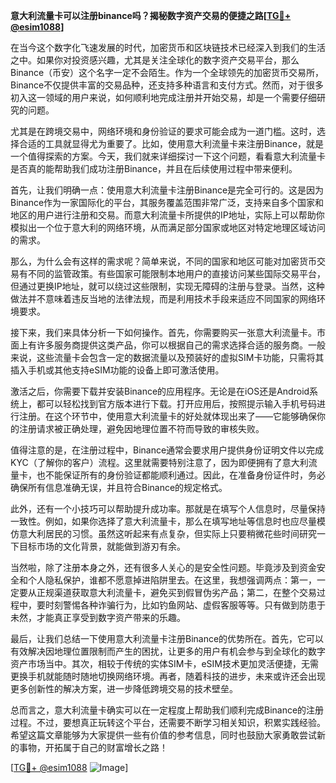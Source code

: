 **意大利流量卡可以注册binance吗？揭秘数字资产交易的便捷之路[[TG💪+ @esim1088](https://t.me/s/esim1088)]**

在当今这个数字化飞速发展的时代，加密货币和区块链技术已经深入到我们的生活之中。如果你对投资感兴趣，尤其是关注全球化的数字资产交易平台，那么Binance（币安）这个名字一定不会陌生。作为一个全球领先的加密货币交易所，Binance不仅提供丰富的交易品种，还支持多种语言和支付方式。然而，对于很多初入这一领域的用户来说，如何顺利地完成注册并开始交易，却是一个需要仔细研究的问题。

尤其是在跨境交易中，网络环境和身份验证的要求可能会成为一道门槛。这时，选择合适的工具就显得尤为重要了。比如，使用意大利流量卡来注册Binance，就是一个值得探索的方案。今天，我们就来详细探讨一下这个问题，看看意大利流量卡是否真的能帮助我们成功注册Binance，并且在后续使用过程中带来便利。

首先，让我们明确一点：使用意大利流量卡注册Binance是完全可行的。这是因为Binance作为一家国际化的平台，其服务覆盖范围非常广泛，支持来自多个国家和地区的用户进行注册和交易。而意大利流量卡所提供的IP地址，实际上可以帮助你模拟出一个位于意大利的网络环境，从而满足部分国家或地区对特定地理区域访问的需求。

那么，为什么会有这样的需求呢？简单来说，不同的国家和地区可能对加密货币交易有不同的监管政策。有些国家可能限制本地用户的直接访问某些国际交易平台，但通过更换IP地址，就可以绕过这些限制，实现无障碍的注册与登录。当然，这种做法并不意味着违反当地的法律法规，而是利用技术手段来适应不同国家的网络环境要求。

接下来，我们来具体分析一下如何操作。首先，你需要购买一张意大利流量卡。市面上有许多服务商提供这类产品，你可以根据自己的需求选择合适的服务商。一般来说，这些流量卡会包含一定的数据流量以及预装好的虚拟SIM卡功能，只需将其插入手机或其他支持eSIM功能的设备上即可激活使用。

激活之后，你需要下载并安装Binance的应用程序。无论是在iOS还是Android系统上，都可以轻松找到官方版本进行下载。打开应用后，按照提示输入手机号码进行注册。在这个环节中，使用意大利流量卡的好处就体现出来了——它能够确保你的注册请求被正确处理，避免因地理位置不符而导致的审核失败。

值得注意的是，在注册过程中，Binance通常会要求用户提供身份证明文件以完成KYC（了解你的客户）流程。这里就需要特别注意了，因为即便拥有了意大利流量卡，也不能保证所有的身份验证都能顺利通过。因此，在准备身份证件时，务必确保所有信息准确无误，并且符合Binance的规定格式。

此外，还有一个小技巧可以帮助提升成功率。那就是在填写个人信息时，尽量保持一致性。例如，如果你选择了意大利流量卡，那么在填写地址等信息时也应尽量模仿意大利居民的习惯。虽然这听起来有点复杂，但实际上只要稍微花些时间研究一下目标市场的文化背景，就能做到游刃有余。

当然啦，除了注册本身之外，还有很多人关心的是安全性问题。毕竟涉及到资金安全和个人隐私保护，谁都不愿意掉进陷阱里去。在这里，我想强调两点：第一，一定要从正规渠道获取意大利流量卡，避免买到假冒伪劣产品；第二，在整个交易过程中，要时刻警惕各种诈骗行为，比如钓鱼网站、虚假客服等等。只有做到防患于未然，才能真正享受到数字资产带来的乐趣。

最后，让我们总结一下使用意大利流量卡注册Binance的优势所在。首先，它可以有效解决因地理位置限制而产生的困扰，让更多的用户有机会参与到全球化的数字资产市场当中。其次，相较于传统的实体SIM卡，eSIM技术更加灵活便捷，无需更换手机就能随时随地切换网络环境。再者，随着科技的进步，未来或许还会出现更多创新性的解决方案，进一步降低跨境交易的技术壁垒。

总而言之，意大利流量卡确实可以在一定程度上帮助我们顺利完成Binance的注册过程。不过，要想真正玩转这个平台，还需要不断学习相关知识，积累实践经验。希望这篇文章能够为大家提供一些有价值的参考信息，同时也鼓励大家勇敢尝试新的事物，开拓属于自己的财富增长之路！

[[TG💪+ @esim1088](https://t.me/s/esim1088) ![Image](https://i.postimg.cc/4NQfJmqS/Snipaste-2025-05-13-00-14-12.png)]